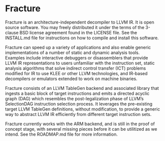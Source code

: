 Fracture
========

Fracture is an architecture-independent decompiler to LLVM IR. It is open source
software. You may freely distributed it under the terms of the 3-clause BSD
license agreement found in the LICENSE file. See the INSTALL.md file for
instructions on how to compile and install this software.

Fracture can speed up a variety of applications and also enable generic
implementations of a number of static and dynamic analysis tools. Examples
include interactive debuggers or disassemblers that provide LLVM IR
representations to users unfamiliar with the instruction set, static analysis
algorithms that solve indirect control transfer (ICT) problems modified for IR
to use KLEE or other LLVM technologies, and IR-based decompilers or emulators
extended to work on machine binaries.

Fracture consists of an LLVM TableGen backend and associated library that
ingests a basic block of target instructions and emits a directed acyclic graph
(DAG) which resembles the post-legalization phase of LLVM’s SelectionDAG
instruction selection process. It leverages the pre-existing target LLVM
TableGen definitions, without modification, to provide a generic way to
abstract LLVM IR efficiently from different target instruction sets.

Fracture currently works with the ARM backend, and is still in the proof of
concept stage, with several missing pieces before it can be utilitized as we
intend. See the ROADMAP.md file for more information.
